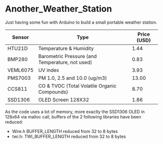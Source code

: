 # Another_Weather_Station

Just having some fun with Arduino to build a small portable weather station.

|Sensor|Type|Price (USD)|
|---|---|---|
|HTU21D|Temperature & Humidity|1.44|
|BMP280|Barometric Pressure (and Temperature, not used)|0.83|
|VEML6075|UV index|3.93|
|PMS7003|PM 1.0, 2.5 and 10.0 (ug/m3)|13.00|
|CCS811|CO & TVOC (Total Volatile Organic Compounds)|8.70|
|SSD1306|OLED Screen 128X32|1.86|

As the code uses a lot of memory, more exactly the SSD1306 OLED in 128x64 via malloc call, buffers of the 2 following libraries have been reduced:
* Wire.h BUFFER_LENGTH reduced from 32 to 8 bytes
* twi.h: TWI_BUFFER_LENGTH reduced from 32 to 8 bytes